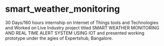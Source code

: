 # smart_weather_monitoring
30 Days/160 hours internship on Internet of Things tools and Technologies and Worked on Live Industry project titled SMART WEATHER MONITORING AND REAL TIME ALERT SYSTEM USING IOT and presented working prototype under the agies of Expertshub, Bangalore.
